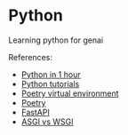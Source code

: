 # Python
Learning python for genai 

References: 

+ [Python in 1 hour](https://www.youtube.com/watch?v=kqtD5dpn9C8)
+ [Python tutorials](https://www.programiz.com/python-programming/getting-started)
+ [Poetry virtual environment](https://www.youtube.com/watch?v=Ji2XDxmXSOM)
+ [Poetry](https://www.youtube.com/watch?v=XIdQ6gO3Anc)
+ [FastAPI](https://www.youtube.com/watch?v=iWS9ogMPOI0)
+ [ASGI vs WSGI](https://www.youtube.com/watch?v=vKjCkeJGbNk)

